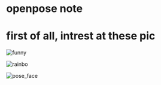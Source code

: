 # openpose note
# first of all, intrest at these pic
![funny](https://user-images.githubusercontent.com/116095123/196471419-894d8e71-5c01-4164-b142-56a6987e1984.gif)

![rainbo](https://user-images.githubusercontent.com/116095123/196735645-36c26431-21e0-4e32-8238-cc515a6f07fb.gif)

![pose_face](https://user-images.githubusercontent.com/116095123/196467259-95e2a073-807d-438d-9d1e-e9b16b4d4633.gif)
